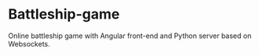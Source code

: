 # Battleship-game
Online battleship game with Angular front-end and Python server based on Websockets.
